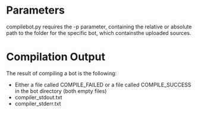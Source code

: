 # Parameters
compilebot.py requires the -p parameter, containing the relative or absolute path to the folder for the specific bot, which containsthe uploaded sources.

# Compilation Output
The result of compiling a bot is the following:

* Either a file called COMPILE_FAILED or a file called COMPILE_SUCCESS in the bot directory (both empty files)
* compiler_stdout.txt
* compiler_stderr.txt

